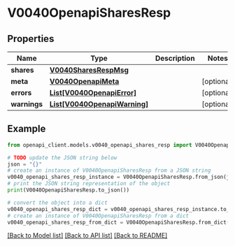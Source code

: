 # V0040OpenapiSharesResp


## Properties

Name | Type | Description | Notes
------------ | ------------- | ------------- | -------------
**shares** | [**V0040SharesRespMsg**](V0040SharesRespMsg.md) |  | 
**meta** | [**V0040OpenapiMeta**](V0040OpenapiMeta.md) |  | [optional] 
**errors** | [**List[V0040OpenapiError]**](V0040OpenapiError.md) |  | [optional] 
**warnings** | [**List[V0040OpenapiWarning]**](V0040OpenapiWarning.md) |  | [optional] 

## Example

```python
from openapi_client.models.v0040_openapi_shares_resp import V0040OpenapiSharesResp

# TODO update the JSON string below
json = "{}"
# create an instance of V0040OpenapiSharesResp from a JSON string
v0040_openapi_shares_resp_instance = V0040OpenapiSharesResp.from_json(json)
# print the JSON string representation of the object
print(V0040OpenapiSharesResp.to_json())

# convert the object into a dict
v0040_openapi_shares_resp_dict = v0040_openapi_shares_resp_instance.to_dict()
# create an instance of V0040OpenapiSharesResp from a dict
v0040_openapi_shares_resp_from_dict = V0040OpenapiSharesResp.from_dict(v0040_openapi_shares_resp_dict)
```
[[Back to Model list]](../README.md#documentation-for-models) [[Back to API list]](../README.md#documentation-for-api-endpoints) [[Back to README]](../README.md)


